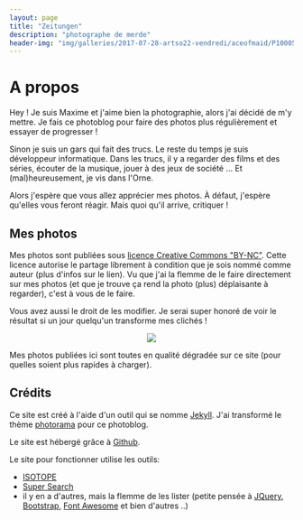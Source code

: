 ```yaml
---
layout: page
title: "Zeitungen"
description: "photographe de merde"
header-img: "img/galleries/2017-07-28-artso22-vendredi/aceofmaid/P1000514_NB.JPG"
---
```


# A propos

Hey ! Je suis Maxime et j'aime bien la photographie, alors j'ai décidé de m'y mettre. Je fais ce photoblog pour faire des photos plus régulièrement et essayer de progresser !

Sinon je suis un gars qui fait des trucs. Le reste du temps je suis développeur informatique. Dans les trucs, il y a regarder des films et des séries, écouter de la musique, jouer à des jeux de société ... Et (mal)heureusement, je vis dans l'Orne.

Alors j'espère que vous allez apprécier mes photos. À défaut, j'espère qu'elles vous feront réagir. Mais quoi qu'il arrive, critiquer !

## Mes photos

Mes photos sont publiées sous [licence Creative Commons "BY-NC"](https://creativecommons.org/licenses/by-nc/3.0/fr/). Cette licence autorise le partage librement à condition que je sois nommé comme auteur (plus d'infos sur le lien). Vu que j'ai la flemme de le faire directement sur mes photos (et que je trouve ça rend la photo (plus) déplaisante à regarder), c'est à vous de le faire.

Vous avez aussi le droit de les modifier. Je serai super honoré de voir le résultat si un jour quelqu'un transforme mes clichés !

<center><p>
	<a href="https://creativecommons.org/licenses/by-nc/3.0/fr/">
		<img src="{{ site.baseurl }}/img/by-nc.png"/>
	</a>
</p></center>

Mes photos publiées ici sont toutes en qualité dégradée sur ce site (pour quelles soient plus rapides à charger).

## Crédits

Ce site est créé à l'aide d'un outil qui se nomme [Jekyll](http://jekyllrb.com/). J'ai transformé le thème [photorama](https://github.com/sunbliss/photorama) pour ce photoblog.

Le site est hébergé grâce à [Github](http://github.com/).

Le site pour fonctionner utilise les outils:
- [ISOTOPE](https://github.com/metafizzy/isotope)
- [Super Search](https://github.com/chinchang/super-search)
- il y en a d'autres, mais la flemme de les lister (petite pensée à [JQuery](http://jquery.com/), [Bootstrap](http://getbootstrap.com/), [Font Awesome](http://fontawesome.io/) et bien d'autres ..)
